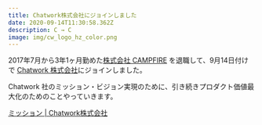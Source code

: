 ```yaml
---
title: Chatwork株式会社にジョインしました
date: 2020-09-14T11:30:58.362Z
description: C → C
image: img/cw_logo_hz_color.png
---
```

2017年7月から3年1ヶ月勤めた[株式会社 CAMPFIRE](https://campfire.co.jp/) を退職して、9月14日付けで [Chatwork 株式会社](https://corp.chatwork.com/ja/)にジョインしました。

Chatwork 社のミッション・ビジョン実現のために、引き続きプロダクト価値最大化のためのことやっていきます。

[ミッション | Chatwork株式会社](https://corp.chatwork.com/ja/mission/)
